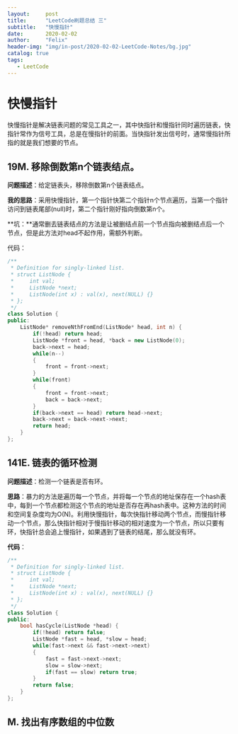 ```yaml
---
layout:     post
title:      "LeetCode刷题总结 三"
subtitle:   "快慢指针"
date:       2020-02-02
author:     "Felix"
header-img: "img/in-post/2020-02-02-LeetCode-Notes/bg.jpg"
catalog: true
tags:
   - LeetCode
---
```


# 快慢指针

快慢指针是解决链表问题的常见工具之一，其中快指针和慢指针同时遍历链表，快指针常作为信号工具，总是在慢指针的前面。当快指针发出信号时，通常慢指针所指的就是我们想要的节点。

## 19M. 移除倒数第n个链表结点。

**问题描述**：给定链表头，移除倒数第n个链表结点。

**我的思路**：采用快慢指针，第一个指针快第二个指针n个节点遍历，当第一个指针访问到链表尾部(null)时，第二个指针刚好指向倒数第n个。

**坑：**通常删去链表结点的方法是让被删结点前一个节点指向被删结点后一个节点，但是此方法对head不起作用，需额外判断。

代码：

~~~C++
/**
 * Definition for singly-linked list.
 * struct ListNode {
 *     int val;
 *     ListNode *next;
 *     ListNode(int x) : val(x), next(NULL) {}
 * };
 */
class Solution {
public:
    ListNode* removeNthFromEnd(ListNode* head, int n) {
        if(!head) return head;
        ListNode *front = head, *back = new ListNode(0);
        back->next = head;
        while(n--)
        {
            front = front->next;
        }
        while(front)
        {
            front = front->next;
            back = back->next;
        }
        if(back->next == head) return head->next;
        back->next = back->next->next;
        return head;
    }
};
~~~



## 141E. 链表的循环检测

**问题描述**：检测一个链表是否有环。

**思路**：暴力的方法是遍历每一个节点，并将每一个节点的地址保存在一个hash表中，每到一个节点都检测这个节点的地址是否存在再hash表中。这种方法的时间和空间复杂度均为O(N)。利用快慢指针，每次快指针移动两个节点，而慢指针移动一个节点，那么快指针相对于慢指针移动的相对速度为一个节点，所以只要有环，快指针总会追上慢指针，如果遇到了链表的结尾，那么就没有环。

**代码**：

~~~C++
/**
 * Definition for singly-linked list.
 * struct ListNode {
 *     int val;
 *     ListNode *next;
 *     ListNode(int x) : val(x), next(NULL) {}
 * };
 */
class Solution {
public:
    bool hasCycle(ListNode *head) {
        if(!head) return false;
        ListNode *fast = head, *slow = head;
        while(fast->next && fast->next->next) 
        {
            fast = fast->next->next;
            slow = slow->next;
            if(fast == slow) return true;
        }
        return false;
    }
};
~~~



## M. 找出有序数组的中位数

